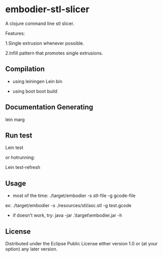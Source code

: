 # embodier-stl-slicer

A clojure command line stl slicer.

Features:

  1.Single extrusion whenever possible.

  2.Infill pattern that promotes single extrusions.

## Compilation

* using leiningen
Lein bin

* using boot
boot build

## Documentation Generating

lein marg

## Run test

Lein test

or hotrunning:

Lein test-refresh

## Usage

* most of the time:
./target/embodier -s stl-file -g gcode-file

ex:
./target/embodier -s ./resources/stl/asc.stl -g test.gcode

* if doesn't work, try:
java -jar .\target\embodier.jar -h

## License

Distributed under the Eclipse Public License either version 1.0 or (at
your option) any later version.
